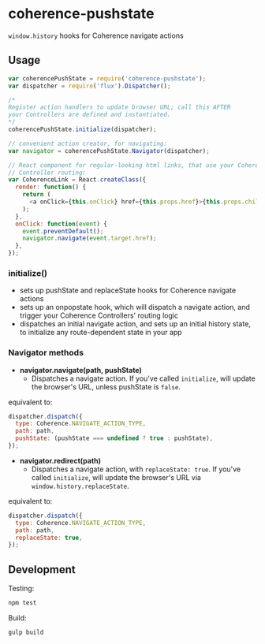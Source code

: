 # coherence-pushstate

`window.history` hooks for Coherence navigate actions

## Usage

```javascript
var coherencePushState = require('coherence-pushstate');
var dispatcher = require('flux').Dispatcher();

/*
Register action handlers to update browser URL; call this AFTER
your Controllers are defined and instantiated.
*/
coherencePushState.initialize(dispatcher);

// convenient action creator, for navigating:
var navigator = coherencePushState.Navigator(dispatcher);

// React component for regular-looking html links, that use your Coherence
// Controller routing:
var CoherenceLink = React.createClass({
  render: function() {
    return (
      <a onClick={this.onClick} href={this.props.href}>{this.props.children}</a>
    );
  },
  onClick: function(event) {
    event.preventDefault();
    navigator.navigate(event.target.href);
  },
});
```

### initialize()

- sets up pushState and replaceState hooks for Coherence navigate actions
- sets up an onpopstate hook, which will dispatch a navigate action, and
  trigger your Coherence Controllers' routing logic
- dispatches an initial navigate action, and sets up an initial history state,
  to initialize any route-dependent state in your app

### Navigator methods

- __navigator.navigate(path, pushState)__
  - Dispatches a navigate action. If you've called `initialize`, will update
    the browser's URL, unless pushState is `false`.

equivalent to:

```javascript
dispatcher.dispatch({
  type: Coherence.NAVIGATE_ACTION_TYPE,
  path: path,
  pushState: (pushState === undefined ? true : pushState),
});
```

- __navigator.redirect(path)__
  - Dispatches a navigate action, with `replaceState: true`. If you've called
    `initialize`, will update the browser's URL via
    `window.history.replaceState`.

equivalent to:

```javascript
dispatcher.dispatch({
  type: Coherence.NAVIGATE_ACTION_TYPE,
  path: path,
  replaceState: true,
});
```

## Development

Testing:

```bash
npm test
```

Build:

```bash
gulp build
```
